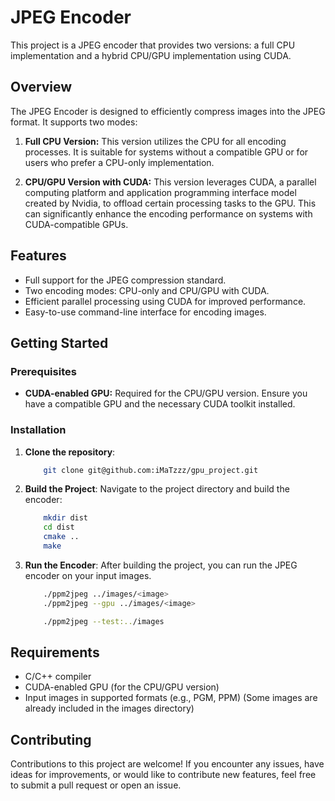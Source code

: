 # JPEG Encoder

This project is a JPEG encoder that provides two versions: a full CPU implementation and a hybrid CPU/GPU implementation using CUDA.

## Overview

The JPEG Encoder is designed to efficiently compress images into the JPEG format. It supports two modes:

1. **Full CPU Version:** This version utilizes the CPU for all encoding processes. It is suitable for systems without a compatible GPU or for users who prefer a CPU-only implementation.

2. **CPU/GPU Version with CUDA:** This version leverages CUDA, a parallel computing platform and application programming interface model created by Nvidia, to offload certain processing tasks to the GPU. This can significantly enhance the encoding performance on systems with CUDA-compatible GPUs.

## Features

- Full support for the JPEG compression standard.
- Two encoding modes: CPU-only and CPU/GPU with CUDA.
- Efficient parallel processing using CUDA for improved performance.
- Easy-to-use command-line interface for encoding images.

## Getting Started

### Prerequisites

- **CUDA-enabled GPU:** Required for the CPU/GPU version. Ensure you have a compatible GPU and the necessary CUDA toolkit installed.

### Installation

1. **Clone the repository**:

    ```bash
        git clone git@github.com:iMaTzzz/gpu_project.git
    ```

2. **Build the Project**: Navigate to the project directory and build the encoder:
    ```bash
        mkdir dist
        cd dist
        cmake ..
        make
    ```

3. **Run the Encoder**: After building the project, you can run the JPEG encoder on your input images.
    ```bash
        ./ppm2jpeg ../images/<image>
        ./ppm2jpeg --gpu ../images/<image>
    ```
    ```bash
        ./ppm2jpeg --test:../images
    ```


## Requirements

- C/C++ compiler
- CUDA-enabled GPU (for the CPU/GPU version)
- Input images in supported formats (e.g., PGM, PPM) (Some images are already included in the images directory)

## Contributing

Contributions to this project are welcome! If you encounter any issues, have ideas for improvements, or would like to contribute new features, feel free to submit a pull request or open an issue.
